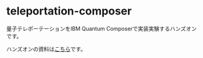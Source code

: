 # teleportation-composer

量子テレポーテーションをIBM Quantum Composerで実装実験するハンズオンです。

ハンズオンの資料は[こちら](https://github.com/kifumi/teleportation-composer/blob/main/202308_teleportation.pdf)です。
